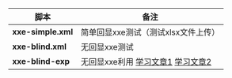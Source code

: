 | 脚本               | 备注                                                         |
| ------------------ | ------------------------------------------------------------ |
| **xxe-simple.xml** | 简单回显xxe测试（测试xlsx文件上传）                          |
| **xxe-blind.xml**  | 无回显xxe测试                                                |
| **xxe-blind-exp**  | 无回显xxe利用  [学习文章1](https://xz.aliyun.com/t/3357) [学习文章2](https://www.freebuf.com/vuls/207639.html) |


